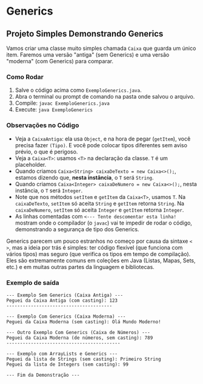 # Generics

## Projeto Simples Demonstrando Generics

Vamos criar uma classe muito simples chamada `Caixa` que guarda um único item. Faremos uma versão "antiga" (sem
Generics) e uma versão "moderna" (com Generics) para comparar.

### Como Rodar

1. Salve o código acima como `ExemploGenerics.java`.
2. Abra o terminal ou prompt de comando na pasta onde salvou o arquivo.
3. Compile: `javac ExemploGenerics.java`
4. Execute: `java ExemploGenerics`

### Observações no Código

* Veja a `CaixaAntiga`: ela usa `Object`, e na hora de pegar (`getItem`), você precisa fazer `(Tipo)`. E você pode
  colocar tipos diferentes sem aviso prévio, o que é perigoso.
* Veja a `Caixa<T>`: usamos `<T>` na declaração da classe. `T` é um placeholder.
* Quando criamos `Caixa<String> caixaDeTexto = new Caixa<>();`, estamos dizendo que, **nesta instância**, o `T` será
  `String`.
* Quando criamos `Caixa<Integer> caixaDeNumero = new Caixa<>();`, nesta instância, o `T` será `Integer`.
* Note que nos métodos `setItem` e `getItem` da `Caixa<T>`, usamos `T`. Na `caixaDeTexto`, `setItem` só aceita `String`
  e `getItem` retorna `String`. Na `caixaDeNumero`, `setItem` só aceita `Integer` e `getItem` retorna `Integer`.
* As linhas comentadas com `<--- Tente descomentar esta linha!` mostram onde o compilador (o `javac`) vai te impedir de
  rodar o código, demonstrando a segurança de tipo dos Generics.

Generics parecem um pouco estranhos no começo por causa da sintaxe `< >`, mas a ideia por trás é simples: ter código
flexível (que funciona com vários tipos) mas seguro (que verifica os tipos em tempo de compilação). Eles são
extremamente comuns em coleções em Java (Listas, Mapas, Sets, etc.) e em muitas outras partes da linguagem e
bibliotecas.

### Exemplo de saída

```text
--- Exemplo Sem Generics (Caixa Antiga) ---
Peguei da Caixa Antiga (com casting): 123
---------------------------------------

--- Exemplo Com Generics (Caixa Moderna) ---
Peguei da Caixa Moderna (sem casting): Olá Mundo Moderno!

--- Outro Exemplo Com Generics (Caixa de Números) ---
Peguei da Caixa Moderna (de números, sem casting): 789
------------------------------------------

--- Exemplo com ArrayLists e Generics ---
Peguei da lista de Strings (sem casting): Primeiro String
Peguei da lista de Integers (sem casting): 99

--- Fim da Demonstração ---
```